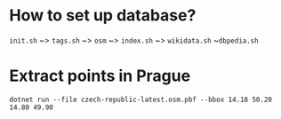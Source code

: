 # How to set up database?

`init.sh` ~> `tags.sh` ~> `osm` ~> `index.sh` ~> `wikidata.sh` ~`dbpedia.sh`

# Extract points in Prague

```console
dotnet run --file czech-republic-latest.osm.pbf --bbox 14.18 50.20 14.80 49.90
```

